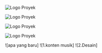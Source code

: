![Logo Proyek](readme/1.png)

![Logo Proyek](readme/2.png)

![Logo Proyek](readme/3.png)

![Logo Proyek](readme/4.png)

![apa yang baru]
![1.konten musik]
![2.Desain]